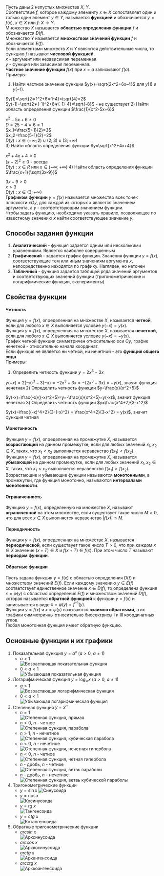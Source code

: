 Пусть даны 2 непустых множества $X$, $Y$.  
Соответствие $f$, которое каждому элементу $x \in X$ сопоставляет один и только один элемент $y \in Y$, называется **функцией** и обозначается $y=f(x),\ x \in X$ или $f:\ X \rightarrow Y$.  
Множество $X$ называется **областью определения функции** $f$ и обозначается $D(f)$.  
Множество $Y$ называется **множеством значений функции** $f$ и обозначается $E(f)$.  
Если элементами множеств $X$ и $Y$ являются действительные числа, то функцию $f$ называют **числовой функцией**.  
$x$ - аргумент или независимая переменная.  
$y$ - функция или зависимая переменная.  
**Частное значение функции** $f(x)$ при $x=a$ записывают $f(a)$.  
Примеры:  
1) Найти частное значение функции $y(x)=\sqrt{2x^2+6x-4}$ для $y(1)$ и $y(-1)$.
  
$y(1)=\sqrt{2∗1^2+6∗1-4}=\sqrt{4}=2$  
$y(-1)=\sqrt{2∗(-1)^2+6∗(-1)-4}=\sqrt{-8}$ - не существует
2) Найти область определения функции $\frac{1}{x^2-5x+6}$
  
$x^2-5x+6≠0$  
$D=25-4∗6=1$  
$x_1=\frac{5+1}{2}=3$  
$x_2=\frac{5-1}{2}=2$  
$D(y): x \in (-\infty;2)\cup(2;3)\cup(3;+\infty)$  
3) Найти область определения функции $y=\sqrt{x^2+4x+4}$
  
$x^2+4x+4\geq0$  
$(x+2)^2\geq0$ - всегда  
$D(y): x \in R$ или $x \in (-\infty;+\infty)$
4) Найти область определения функции $\frac{x+1}{\sqrt{3x-9}}$
  
$3x-9>0$  
$x>3$  
$D(y): x \in (3; +\infty)$  
**Графиком функции** $y=f(x)$ называется множество всех точек плоскости $xOy$, для каждой из которых $x$ является значением аргумента, а $y$ - соответствующим значением функции.  
Чтобы задать функцию, необходимо указать правило, позволяющее по известному значению $x$ найти соответствующее значение $y$.  
## Способы задания функции
1. **Аналитический** - функция задается одним или несколькими уравнениями. Является наиболее совершенным
2. **Графический** - задается график функции. Значения функции $y=f(x)$, соответствующие тем или иным значениям аргумента $x$, непосредственно находятся по графику. Нагляден, но неточен
3. **Табличный** - функция задается таблицей ряда значений аргументов и соответствующих значений функции (тригонометрические и логарифмические функции, эксперименты)
## Свойства функции
#### Четность
Функция $y=f(x)$, определенная на множестве $X$, называется **четной**, если для любого $x \in X$ выполняется условие $y(-x)=y(x)$.  
Функция $y=f(x)$, определенная на множестве $X$, называется **нечетной**, если для любого $x \in X$ выполняется условие $y(-x)=-y(x)$.  
График четной функции симметричен относительно оси $Oy$, график нечетной - относительно начала координат.  
Если функция не является ни четной, ни нечетной - это **функция общего вида**.  
Примеры:  
1) Определить четность функции $y=2x^3-3x$
  
$y(-x)=2(-x)^3-3(-x)=-2x^3+3x=-(2x^3-3x)=-y(x)$, значит функция нечетная
2) Определить четность функции $y=\frac{x}{x^2+5}$
  
$y(-x)=\frac{-x}{(-x)^2+5}=y=-\frac{x}{x^2+5}=y(-x)$, значит функция нечетная
3) Определить четность функции $y=\frac{x^4+2}{3-x^2}$
  
$y(x)=\frac{(-x)^4+2}{3-(-x)^2} = \frac{x^4+2}{3-x^2} = y(x)$, значит функция четная
#### Монотонность
Функция $y=f(x)$, определенная на промежутке $X$, называется **возрастающей** на данном промежутке, если для любых значений $x_1, x_2 \in X$, таких, что $x_1<x_2$ выполняется неравенство $f(x_1)<f(x_2)$.  
Функция $y=f(x)$, определенная на промежутке $X$, называется **убывающей** на данном промежутке, если для любых значений $x_1, x_2 \in X$, таких, что $x_1<x_2$ выполняется неравенство $f(x_1)>f(x_2)$.  
Возрастающие и убывающие функции называются **монотонными**, а промежутки, где функция монотонно, называются **интервалами монотонности**.  
#### Ограниченность
Функцию $y=f(x)$, определенную на множестве $X$, называют **ограниченной** на этом множестве, если существует такое число $M>0$, что для всех $x \in X$ выполняется неравенство $|f(x)|\leq M$.  
#### Периодичность
Функция $y=f(x)$, определенная на множестве $X$, называется **периодической**, если существует такое число $T>0$, что при каждом $x \in X$ значение $(x+T) \in X$ и $f(x+T) \in f(x)$. При этом число $T$ называют **периодом функции**.
#### Обратные функции
Пусть задана функция $y=f(x)$ с областью определения $D(f)$ и множеством значений $E(f)$. Если каждому значению $y \in E(f)$ соответствует единственное значение $x \in D(f)$, то определена функция $x=φ(y)$ с областью определения $E(f)$ и множеством значений $D(f)$, которая называется **обратной функцией** к функции $y=f(x)$ и записывается в виде $x=φ(y)=f^{-1}(y)$.  
Функции $y=f(x)$ и $x=φ(y)$ называются **взаимно обратными**, а их графики симметричны относительно биссектрисы I и III координатных углов.  
Любая монотонная функция имеет обратную функцию.
## Основные функции и их графики
1) Показательная функция $y=a^x$ ($a>0$, $a\neq1$)
	- $a>1$  
		![Возрастающая показательная функция](../Pictures/01_01.%20Возрастающая%20показательная%20функция.png)
	- $0<a<1$  
		![Убывающая показательная функция](../Pictures/01_02.%20Убывающая%20показательная%20функция.png)
2) Логарифмическая функция $y=\log{_ax}$ ($a>0$, $a\neq1$)
	- $a>1$  
		![Возрастающая логарифмическая функция](../Pictures/01_03.%20Возрастающая%20логарифмическая%20функция.png)
	- $0<a<1$  
		![Убывающая логарифмическая функция](../Pictures/01_04.%20Убывающая%20логарифмическая%20функция.png)
3) Степенная функция $y=x^n$
	- $n=1$  
		![Степенная функция, прямая](../Pictures/01_05.%20Степенная%20функция,%20прямая.png)
	- $n>0$, $n$ - четное  
		![Степенная функция, парабола](../Pictures/01_06.%20Степенная%20функция,%20парабола.png)
	- $n>1$, $n$ - нечетное  
		![Степенная функция, кубическая парабола](../Pictures/01_07.%20Степенная%20функция,%20кубическая%20парабола.png)
	- $n<0$, $n$ - нечетное  
		![Степенная функция, нечетная гипербола](../Pictures/01_08.%20Степенная%20функция,%20нечетная%20гипербола.png)
	- $n<0$, $n$ - четное  
		![Степенная функция, четная гипербола](../Pictures/01_09.%20Степенная%20функция,%20четная%20гипербола.png)
	- $n$ - дробь, $n$ - четное  
		![Степенная функция, ветвь параболы](../Pictures/01_10.%20Степенная%20функция,%20ветвь%20параболы.png)
	- $n$ - дробь, $n$ - нечетное  
		![Степенная функция, ветвь кубической параболы](../Pictures/01_11.%20Степенная%20функция,%20ветвь%20кубической%20параболы.png)
4) Тригонометрические функции
	- $y=\sin{x}$
		![Синусоида](../Pictures/01_12.%20Синусоида.png)
	- $y=\cos{x}$  
		![Косинусоида](../Pictures/01_13.%20Косинусоида.png)
	- $y=tg\ x$  
		![Тангенсоида](../Pictures/01_14.%20Тангенсоида.png)
	- $y=ctg\ x$  
		![Котангенсоида](../Pictures/01_15.%20Котангенсоида.png)
5) Обратные тригонометрические функции
	- $arcsin\ x$  
		![Арксинусоида](../Pictures/01_16.%20Арксинусоида.png)
	- $arccos\ x$  
		![Арккосинусоида](../Pictures/01_17.%20Арккосинусоида.png)
	- $arctg\ x$  
		![Аркангенсоида](../Pictures/01_18.%20Арктангенсоида.png)
	- $arcctg\ x$  
		![Арккоангенсоида](../Pictures/01_19.%20Арккотангенсоида.png)